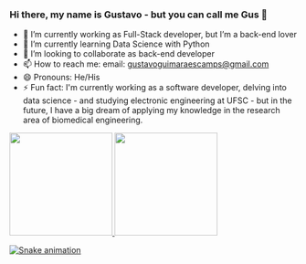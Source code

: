 ### Hi there, my name is Gustavo - but you can call me Gus 👋


- 🔭 I’m currently working as Full-Stack developer, but I’m a back-end lover
- 🌱 I’m currently learning Data Science with Python
- 👯 I’m looking to collaborate as back-end developer
- 📫 How to reach me: email: gustavoguimaraescamps@gmail.com 
- 😄 Pronouns: He/His
- ⚡ Fun fact: I'm currently working as a software developer, delving into data science - and studying electronic engineering at UFSC - but in the future, I have a big dream of applying my knowledge in the research area of biomedical engineering.

<div>
<a href="https://github.com/seu-usuário-aqui">
<img height="180em" src="https://github-readme-stats.vercel.app/api/top-langs/?username=gusgusz&layout=compact&langs_count=7&theme=dracula"/>
<img height="180em" src="https://github-readme-stats.vercel.app/api?username=gusgusz&show_icons=true&theme=dracula&include_all_commits=true&count_private=true"/>
</div>

  ![Snake animation](https://github.com/gusgusz/gusgusz/blob/output/github-contribution-grid-snake.svg)
